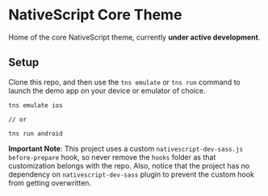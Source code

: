 # NativeScript Core Theme

Home of the core NativeScript theme, currently **under active development**.

## Setup

Clone this repo, and then use the `tns emulate` or `tns run` command to launch the demo app on your device or emulator of choice.

```
tns emulate ios

// or

tns run android
```

**Important Note**: This project uses a custom `nativescript-dev-sass.js` `before-prepare` hook, so never remove the `hooks` folder as that customization belongs with the repo. Also, notice that the project has no dependency on `nativescript-dev-sass` plugin to prevent the custom hook from getting overwritten.

